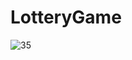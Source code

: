 # LotteryGame
![35](https://github.com/binhao22/LotteryGame/assets/73528043/62883f54-9005-48bd-91e1-9fbd1ee8e81c)
